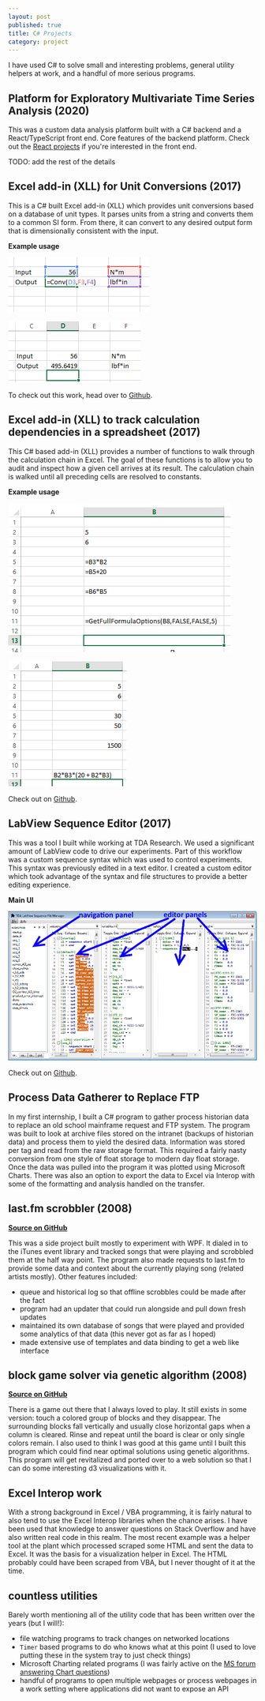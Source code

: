 ```yaml
---
layout: post
published: true
title: C# Projects
category: project
---
```


I have used C# to solve small and interesting problems, general utility helpers at work, and a handful of more serious programs.

## Platform for Exploratory Multivariate Time Series Analysis (2020)

This was a custom data analysis platform built with a C# backend and a React/TypeScript front end. Core features of the backend platform. Check out the [React projects](/projects/react-portfolio) if you're interested in the front end.

TODO: add the rest of the details

## Excel add-in (XLL) for Unit Conversions (2017)

This is a C# built Excel add-in (XLL) which provides unit conversions based on a database of unit types. It parses units from a string and converts them to a common SI form. From there, it can convert to any desired output form that is dimensionally consistent with the input.

**Example usage**

![Inputs](https://raw.githubusercontent.com/byronwall/excel-unit-converter/master/ExcelUnitConverter/docs/images/usage.png)

![Outputs](https://raw.githubusercontent.com/byronwall/excel-unit-converter/master/ExcelUnitConverter/docs/images/usage2.png)

To check out this work, head over to [Github](https://github.com/byronwall/excel-unit-converter).

## Excel add-in (XLL) to track calculation dependencies in a spreadsheet (2017)

This C# based add-in (XLL) provides a number of functions to walk through the calculation chain in Excel. The goal of these functions is to allow you to audit and inspect how a given cell arrives at its result. The calculation chain is walked until all preceding cells are resolved to constants.

**Example usage**

![Inputs](https://raw.githubusercontent.com/byronwall/excel-formula-tracking/master/docs/input.png)

![Outputs](https://raw.githubusercontent.com/byronwall/excel-formula-tracking/master/docs/output.png)

Check out on [Github](https://github.com/byronwall/excel-formula-tracking).

## LabView Sequence Editor (2017)

This was a tool I built while working at TDA Research. We used a significant amount of LabView code to drive our experiments. Part of this workflow was a custom sequence syntax which was used to control experiments. This syntax was previously edited in a text editor. I created a custom editor which took advantage of the syntax and file structures to provide a better editing experience.

**Main UI**

![Main UI](https://raw.githubusercontent.com/byronwall/labview-sequence-editor/master/docs/main_editor.png)

Check out on [Github](https://github.com/byronwall/labview-sequence-editor).

## Process Data Gatherer to Replace FTP

In my first internship, I built a C# program to gather process historian data to replace an old school mainframe request and FTP system. The program was built to look at archive files stored on the intranet (backups of historian data) and process them to yield the desired data. Information was stored per tag and read from the raw storage format. This required a fairly nasty conversion from one style of float storage to modern day float storage. Once the data was pulled into the program it was plotted using Microsoft Charts. There was also an option to export the data to Excel via Interop with some of the formatting and analysis handled on the transfer.

## last.fm scrobbler (2008)

[**Source on GitHub**](https://github.com/byronwall/last-fm-scrobbler)

This was a side project built mostly to experiment with WPF. It dialed in to the iTunes event library and tracked songs that were playing and scrobbled them at the half way point. The program also made requests to last.fm to provide some data and context about the currently playing song (related artists mostly). Other features included:

- queue and historical log so that offline scrobbles could be made after the fact
- program had an updater that could run alongside and pull down fresh updates
- maintained its own database of songs that were played and provided some analytics of that data (this never got as far as I hoped)
- made extensive use of templates and data binding to get a web like interface

## block game solver via genetic algorithm (2008)

[**Source on GitHub**](https://github.com/byronwall/BlockGameSolver)

There is a game out there that I always loved to play. It still exists in some version: touch a colored group of blocks and they disappear. The surrounding blocks fall vertically and usually close horizontal gaps when a column is cleared. Rinse and repeat until the board is clear or only single colors remain. I also used to think I was good at this game until I built this program which could find near optimal solutions using genetic algorithms. This program will get revitalized and ported over to a web solution so that I can do some interesting d3 visualizations with it.

## Excel Interop work

With a strong background in Excel / VBA programming, it is fairly natural to also tend to use the Excel Interop libraries when the chance arises. I have been used that knowledge to answer questions on Stack Overflow and have also written real code in this realm. The most recent example was a helper tool at the plant which processed scraped some HTML and sent the data to Excel. It was the basis for a visualization helper in Excel. The HTML probably could have been scraped from VBA, but I never thought of it at the time.

## countless utilities

Barely worth mentioning all of the utility code that has been written over the years (but I will!):

- file watching programs to track changes on networked locations
- `Timer` based programs to do who knows what at this point (I used to love putting these in the system tray to just check things)
- Microsoft Charting related programs (I was fairly active on the [MS forum answering Chart questions](https://social.msdn.microsoft.com/profile/byron%20wall/?ws=usercard-mini))
- handful of programs to open multiple webpages or process webpages in a work setting where applications did not want to expose an API
